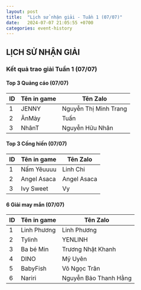 ```yaml
---
layout: post
title:  "Lịch sử nhận giải - Tuần 1 (07/07)"
date:   2024-07-07 21:05:55 +0700
categories: event-history
---
```

## LỊCH SỬ NHẬN GIẢI

### Kết quả trao giải Tuần 1 (07/07)

#### Top 3 Quảng cáo (07/07)

| ID  | Tên in game   | Tên Zalo          |
|-----|---------------|-------------------|
| 1   | JENNY         | Nguyễn Thị Minh Trang     |
| 2   | ĂnMày         | Tuấn              |
| 3   | NhânT | Nguyễn Hữu Nhân |

#### Top 3 Cống hiến (07/07)

| ID  | Tên in game   | Tên Zalo                  |
|-----|---------------|---------------------------|
| 1   | Nấm Yêuuuu | Linh Chi              |
| 2   | Angel Asaca | Angel Asaca                  |
| 3   | Ivy Sweet | Vy     |

#### 6 Giải may mắn (07/07)

| ID  | Tên in game   | Tên Zalo        |
|-----|---------------|-----------------|
| 1   | Linh Phương   | Linh Phương     |
| 2   | Tylinh | YENLINH |
| 3   | Ba bé Min | Trương Nhật Khanh |
| 4   | DINO | Mỹ Uyên |
| 5   | BabyFish | Võ Ngọc Trân |
| 6   | Nariri | Nguyễn Bảo Thanh Hằng |
